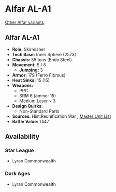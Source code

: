 # Alfar AL-A1 

[Other Alfar variants](../alfar.md) 

## Alfar AL-A1 

- **Role:** Skirmisher 
- **Tech Base:** Inner Sphere (2573) 
- **Chassis:** 55 tons (Endo Steel) 
- **Movement:** 5 / 8 
  - **Jumping:** 3 
- **Armor:** 179 (Ferro Fibrous) 
- **Heat Sinks:** 15 (15) 
- **Weapons:** 
  - PPC 
  - SRM 6 (ammo: 15) 
  - Medium Laser × 3 
- **Design Quirks:** 
  - Non-Standard Parts 
- **Sources:** Hist:Reunification War , [Master Unit List](http://masterunitlist.info/Unit/Details/3694/alfar-al-a1) 
- **Battle Value:** 1447 

## Availability 

### Star League 

- Lyran Commonwealth 

### Dark Ages 

- Lyran Commonwealth 

